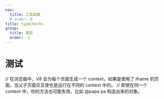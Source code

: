 ```yaml
---
nav:
  title: 工具函数
  # order: 0
title: typeChecks
group:
  title: 类型
  order: -1
---
```


# 测试

// 在浏览器中，V8 会为每个页面生成一个 context，如果是使用了 iframe 的页面，当父子页面交互使也是运行在不同的 context 中的。
// 即使在同一个 context 中，你的方法也可能失效，比如 @papa pa 构造出来的对象。

